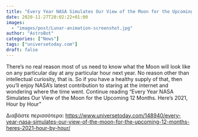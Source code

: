 ```yaml
---
title: "Every Year NASA Simulates Our View of the Moon for the Upcoming 12 Months. Here’s 2021, Hour by Hour"
date: 2020-11-27T20:02:22+01:00
images:
  - "images/post/Lunar-animation-screenshot.jpg"
author: "AstroBot"
categories: ["News"]
tags: ["universetoday.com"]
draft: false
---
```


There’s no real reason most of us need to know what the Moon will look like on any particular day at any particular hour next year. No reason other than intellectual curiosity, that is. So if you have a healthy supply of that, then you’ll enjoy NASA’s latest contribution to staring at the internet and wondering where the time went. Continue reading “Every Year NASA Simulates Our View of the Moon for the Upcoming 12 Months. Here’s 2021, Hour by Hour” 

Διαβάστε περισσότερα: https://www.universetoday.com/148940/every-year-nasa-simulates-our-view-of-the-moon-for-the-upcoming-12-months-heres-2021-hour-by-hour/
